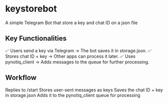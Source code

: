 # keystorebot
A simple Telegram Bot that store a key and chat ID on a json file

## Key Functionalities
✅ Users send a key via Telegram → The bot saves it in storage.json.
✅ Stores chat ID + key → Other apps can process it later.
✅ Uses pynotiq_client → Adds messages to the queue for further processing.

## Workflow

Replies to /start
Stores user-sent messages as keys
Saves the chat ID + key in storage.json
Adds it to the pynotiq_client queue for processing